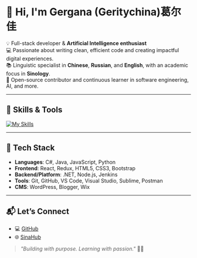 # 👋 Hi, I'm Gergana (Geritychina)葛尔佳 

💡 Full-stack developer & **Artificial Intelligence enthusiast**  
💻 Passionate about writing clean, efficient code and creating impactful digital experiences.  
📚 Linguistic specialist in **Chinese**, **Russian**, and **English**, with an academic focus in **Sinology**.  
🌱 Open-source contributor and continuous learner in software engineering, AI, and more.

---

## 🧠 Skills & Tools

[![My Skills](https://skillicons.dev/icons?i=js,html,css,nodejs,bootstrap,cs,dotnet,jenkins,npm,py,postman,react,redux,sublime,visualstudio,vscode,wordpress,git,github,jquery)](https://skillicons.dev)

---

## 🔧 Tech Stack

- **Languages**: C#, Java, JavaScript, Python  
- **Frontend**: React, Redux, HTML5, CSS3, Bootstrap  
- **Backend/Platform**: .NET, Node.js, Jenkins  
- **Tools**: Git, GitHub, VS Code, Visual Studio, Sublime, Postman  
- **CMS**: WordPress, Blogger, Wix

---


## 📬 Let’s Connect
- 💻 [GitHub](https://github.com/Geritychina)
- 🌐 [SinaHub](sinahub.wordpress.com)

> _"Building with purpose. Learning with passion."_ 🤖✨





